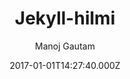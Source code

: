---
title: Jekyll-hilmi
github: 'https://github.com/nix1947/jekyll-hilmi'
demo: 'http://nix1947.github.io/jekyll-hilmi'
author: Manoj Gautam
ssg:
  - Jekyll
cms:
  - No Cms
date: 2017-01-01T14:27:40.000Z
github_branch: master
description: jekyll-hilmi is the minimal jekyll theme that focuses on writing matters.
stale: true
---